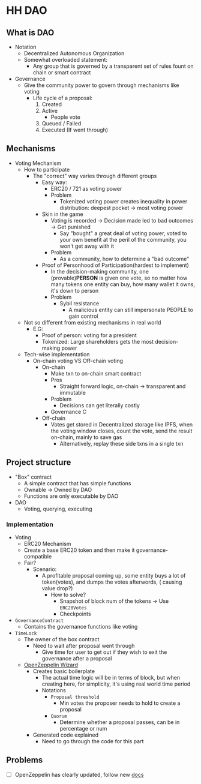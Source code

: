 # HH DAO

## What is DAO

- Notation
    - Decentralized Autonomous Organization
    - Somewhat overloaded statement:
        - Any group that is governed by a transparent set of rules fount on chain or smart contract
- Governance
    - Give the community power to govern through mechanisms like voting
        - Life cycle of a proposal:
            1. Created
            2. Active
                - People vote
            3. Queued / Failed
            4. Executed (If went through)

## Mechanisms

- Voting Mechanism
    - How to participate
        - The "correct" way varies through different groups
            - Easy way:
                - ERC20 / 721 as voting power
                - Problem
                    - Tokenized voting power creates inequality in power distribution: deepest pocket -> most voting
                      power
            - Skin in the game
                - Voting is recorded -> Decision made led to bad outcomes -> Get punished
                    - Say "bought" a great deal of voting power, voted to your own benefit at the peril of the
                      community, you
                      won't
                      get away with it
                - Problem
                    - As a community, how to determine a "bad outcome"
            - Proof of Personhood of Participation(hardest to implement)
                - In the decision-making community, one (provable)**PERSON** is given one vote, so no matter how many
                  tokens one entity can buy, how many wallet it owns, it's down to person
                - Problem
                    - Sybil resistance
                        - A malicious entity can still impersonate PEOPLE to gain control
    - Not so different from existing mechanisms in real world
        - E.G:
            - Proof of person: voting for a president
            - Tokenized: Large shareholders gets the most decision-making power
    - Tech-wise implementation
        - On-chain voting VS Off-chain voting
            - On-chain
                - Make txn to on-chain smart contract
                - Pros
                    - Straight forward logic, on-chain -> transparent and immutable
                - Problem
                    - Decisions can get literally costly
                - Governance C
            - Off-chain
                - Votes get stored in Decentralized storage like IPFS, when the voting window closes, count the vote,
                  send the result on-chain, mainly to save gas
                    - Alternatively, replay these side txns in a single txn

## Project structure

- "Box" contract
    - A simple contract that has simple functions
    - Ownable -> Owned by DAO
    - Functions are only executable by DAO
- DAO
    - Voting, querying, executing

### Implementation

- Voting
    - ERC20 Mechanism
    - Create a base ERC20 token and then make it governance-compatible
    - Fair?
        - Scenario:
            - A profitable proposal coming up, some entity buys a lot of token(votes), and dumps the votes afterwords, (
              causing value drop?)
                - How to solve?
                    - Snapshot of block num of the tokens -> Use `ERC20Votes`
                    - Checkpoints
- `GovernanceContract`
    - Contains the governance functions like voting
- `TimeLock`
    - The owner of the box contract
        - Need to wait after proposal went through
            - Give time for user to get out if they wish to exit the governance after a proposal
    - [OpenZeppelin Wizard](https://docs.openzeppelin.com/contracts/5.x/wizard)
        - Creates basic boilerplate
            - The actual time logic will be in terms of block, but when creating here, for simplicity, it's using real
              world time period
            - Notations
                - `Proposal threshold`
                    - Min votes the proposer needs to hold to create a proposal
                - `Quorum`
                    - Determine whether a proposal passes, can be in percentage or num
        - Generated code explained
            - Need to go through the code for this part

## Problems

- [ ] OpenZeppelin has clearly updated, follow
      new [docs](https://docs.openzeppelin.com/contracts/5.x/governance#erc20votes_erc20votescomp)
